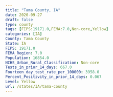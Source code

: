 ```yaml
---
title: "Tama County, IA"
date: 2020-09-27
draft: false
type: county
tags: [FIPS:19171.0,FEMA:7.0,Non-core,Yellow]
categories: [IA]
County: Tama County
State: IA
FIPS: 19171.0
FEMA_Region: 7.0
Population: 16854.0
NCHS_Urban_Rural_Classification: Non-core
Tests_in_prior_14_days: 667.0
Fourteen_day_test_rate_per_100000: 3958.0
Percent_Positivity_in_prior_14_days: 0.067
Level: Yellow
url: /states/IA/tama-county
---
```



